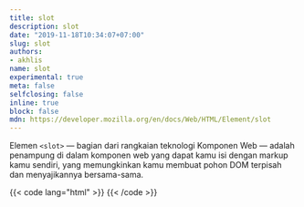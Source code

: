 ```yaml
---
title: slot
description: slot
date: "2019-11-18T10:34:07+07:00"
slug: slot
authors:
- akhlis
name: slot
experimental: true
meta: false
selfclosing: false
inline: true
block: false
mdn: https://developer.mozilla.org/en/docs/Web/HTML/Element/slot
---
```


Elemen `<slot>` — bagian dari rangkaian teknologi Komponen Web — adalah penampung di dalam komponen web yang dapat kamu isi dengan markup kamu sendiri, yang memungkinkan kamu membuat pohon DOM terpisah dan menyajikannya bersama-sama.

{{< code lang="html" >}}
<template id="element-details-template">
  <style>
    details {font-family: "Open Sans Light", Helvetica, Arial, sans-serif }
    .name {font-weight: bold; color: #217ac0; font-size: 120% }
    h4 {
      margin: 10px 0 -8px 0;
      background: #217ac0; 
      color: white;
      padding: 2px 6px;
      border: 1px solid #cee9f9; 
      border-radius: 4px;
    }
    .attributes { margin-left: 22px; font-size: 90% }
    .attributes p { margin-left: 16px; font-style: italic }
  </style>
  <details>
    <summary>
      <code class="name">&lt;<slot name="element-name">NEED NAME</slot>&gt;</code>
      <i class="desc"><slot name="description">NEED DESCRIPTION</slot></i>
    </summary>
    <div class="attributes">
      <h4>Attributes</h4>
      <slot name="attributes"><p>None</p></slot>
    </div>
  </details>
  <hr>
</template>
{{< /code >}}